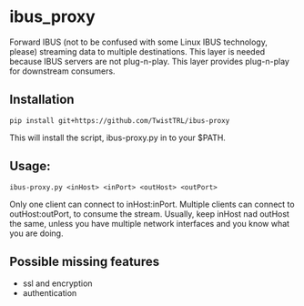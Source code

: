 # ibus_proxy
Forward IBUS (not to be confused with some Linux IBUS technology, please) streaming data to multiple destinations.
This layer is needed because IBUS servers are not plug-n-play. This layer provides plug-n-play for downstream consumers.

## Installation
```
pip install git+https://github.com/TwistTRL/ibus-proxy
```
This will install the script, ibus-proxy.py in to your $PATH.

## Usage:
```
ibus-proxy.py <inHost> <inPort> <outHost> <outPort>
```
Only one client can connect to inHost:inPort. Multiple clients can connect to outHost:outPort, to consume the stream.
Usually, keep inHost nad outHost the same, unless you have multiple network interfaces and you know what you are doing. 

## Possible missing features
* ssl and encryption
* authentication
